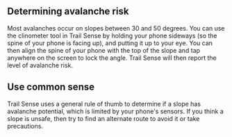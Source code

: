 ## Determining avalanche risk

Most avalanches occur on slopes between 30 and 50 degrees. You can use the clinometer tool in Trail Sense by holding your phone sideways (so the spine of your phone is facing up), and putting it up to your eye. You can then align the spine of your phone with the top of the slope and tap anywhere on the screen to lock the angle. Trail Sense will then report the level of avalanche risk.

## Use common sense

Trail Sense uses a general rule of thumb to determine if a slope has avalanche potential, which is limited by your phone's sensors. If you think a slope is unsafe, then try to find an alternate route to avoid it or take precautions.

